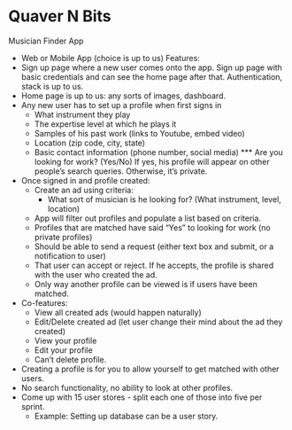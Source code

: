 # Quaver N Bits
Musician Finder App

- Web or Mobile App (choice is up to us)
Features:
- Sign up page where a new user comes onto the app. Sign up page with basic credentials and can see the home page after that. Authentication, stack is up to us.
- Home page is up to us: any sorts of images, dashboard.
- Any new user has to set up a profile when first signs in
     - What instrument they play
     - The expertise level at which he plays it
     - Samples of his past work (links to Youtube, embed video)
     - Location (zip code, city, state)
     - Basic contact information (phone number, social media)
     *** Are you looking for work? (Yes/No) If yes, his profile will appear on other people’s search queries. Otherwise, it’s private.
- Once signed in and profile created:
     - Create an ad using criteria:
          - What sort of musician is he looking for? (What instrument, level, location)
     - App will filter out profiles and populate a list based on criteria.
     - Profiles that are matched have said “Yes” to looking for work (no private profiles)
     - Should be able to send a request (either text box and submit, or a notification to user)
     - That user can accept or reject. If he accepts, the profile is shared with the user who created the ad.
     - Only way another profile can be viewed is if users have been matched.
- Co-features:
     - View all created ads (would happen naturally)
     - Edit/Delete created ad (let user change their mind about the ad they created)
     - View your profile
     - Edit your profile
     - Can’t delete profile.
- Creating a profile is for you to allow yourself to get matched with other users.
- No search functionality, no ability to look at other profiles.
- Come up with 15 user stores - split each one of those into five per sprint.
     - Example: Setting up database can be a user story.
